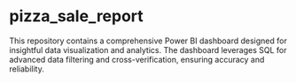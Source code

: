 # pizza_sale_report
This repository contains a comprehensive Power BI dashboard designed for insightful data visualization and analytics. The dashboard leverages SQL for advanced data filtering and cross-verification, ensuring accuracy and reliability.
